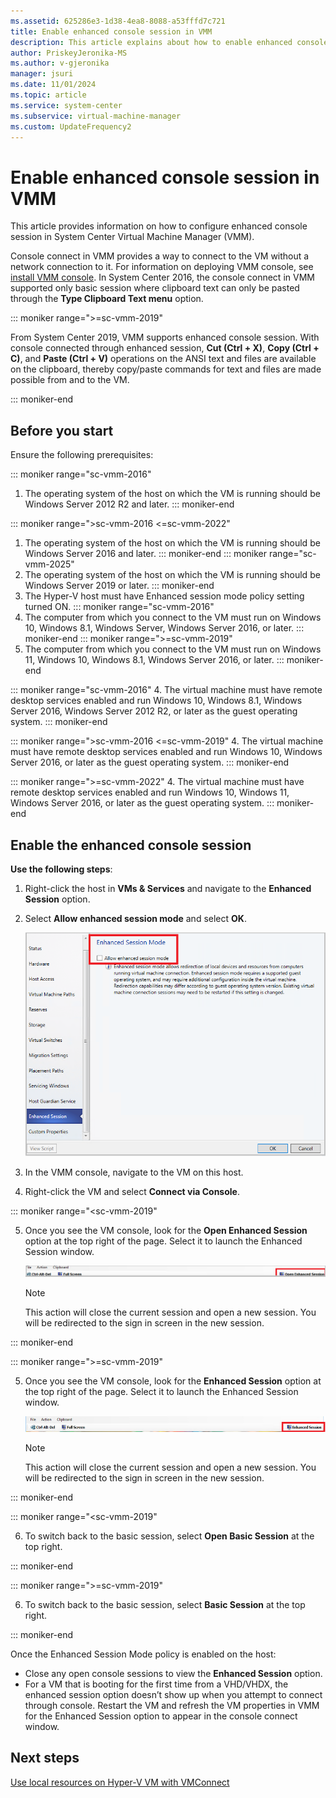 ```yaml
---
ms.assetid: 625286e3-1d38-4ea8-8088-a53fffd7c721
title: Enable enhanced console session in VMM
description: This article explains about how to enable enhanced console session in System Center VMM.
author: PriskeyJeronika-MS
ms.author: v-gjeronika
manager: jsuri
ms.date: 11/01/2024
ms.topic: article
ms.service: system-center
ms.subservice: virtual-machine-manager
ms.custom: UpdateFrequency2
---
```


# Enable enhanced console session in VMM


This article provides information on how to configure enhanced console session in System Center Virtual Machine Manager (VMM).

Console connect in VMM provides a way to connect to the VM without a network connection to it.  For information on deploying VMM console, see [install VMM console](install-console.md). In System Center 2016, the console connect in VMM supported only basic session where clipboard text can only be pasted through the **Type Clipboard Text menu** option.

::: moniker range=">=sc-vmm-2019"

From System Center 2019, VMM supports enhanced console session. With console connected through enhanced session,  **Cut (Ctrl + X)**, **Copy (Ctrl + C)**, and **Paste (Ctrl + V)** operations on the ANSI text and files are available on the clipboard, thereby copy/paste commands for text and files are made possible from and to the VM.

::: moniker-end

## Before you start
Ensure the following prerequisites:

::: moniker range="sc-vmm-2016"
1.  The operating system of the host on which the VM is running should be Windows Server 2012 R2 and later.
::: moniker-end

::: moniker range=">sc-vmm-2016 <=sc-vmm-2022"
1.  The operating system of the host on which the VM is running should be Windows Server 2016 and later.
::: moniker-end
::: moniker range="sc-vmm-2025"
1.  The operating system of the host on which the VM is running should be Windows Server 2019 or later.
::: moniker-end
2.	The Hyper-V host must have Enhanced session mode policy setting turned ON.
::: moniker range="sc-vmm-2016"
3.	The computer from which you connect to the VM must run on Windows 10, Windows 8.1, Windows Server, Windows Server 2016, or later.
::: moniker-end
::: moniker range=">=sc-vmm-2019"
3.	The computer from which you connect to the VM must run on Windows 11, Windows 10, Windows 8.1, Windows Server 2016, or later.
::: moniker-end

::: moniker range="sc-vmm-2016"
4.	The virtual machine must have remote desktop services enabled and run Windows 10, Windows 8.1, Windows Server 2016, Windows Server 2012 R2, or later as the guest operating system.
::: moniker-end

::: moniker range=">sc-vmm-2016 <=sc-vmm-2019"
4.	The virtual machine must have remote desktop services enabled and run Windows 10, Windows Server 2016, or later as the guest operating system.
::: moniker-end

::: moniker range=">=sc-vmm-2022"
4.	The virtual machine must have remote desktop services enabled and run Windows 10, Windows 11, Windows Server 2016, or later as the guest operating system.
::: moniker-end

## Enable the enhanced console session

**Use the following steps**:

1. Right-click the host in **VMs & Services** and navigate to the **Enhanced Session** option.
2. Select **Allow enhanced session mode** and select **OK**.

   ![Screenshot of the allow enhanced session.](media/enhanced-console/enhanced-console-enable.png)

3. In the VMM console, navigate to the VM on this host.
4. Right-click the VM and select **Connect via Console**.


::: moniker range="<sc-vmm-2019"

5. Once you see the VM console, look for the **Open Enhanced Session** option at the top right of the page. Select it to launch the Enhanced Session window.

   ![Screenshot of the enhanced console session.](media/enhanced-console/enhanced-console-enabled-status.png)

   > [!NOTE]
   > This action will close the current session and open a new session. You will be redirected to the sign in screen in the new session.

 ::: moniker-end

::: moniker range=">=sc-vmm-2019"

  5. Once you see the VM console, look for the **Enhanced Session** option at the top right of the page. Select it to launch the Enhanced Session window.

      ![Screenshot of the enhanced console session.](media/enhanced-console/enhanced-console-enabled-status-2019.png)

      > [!NOTE]
      > This action will close the current session and open a new session. You will be redirected to the sign in screen in the new session.


::: moniker-end

::: moniker range="<sc-vmm-2019"

6. To switch back to the basic session, select **Open Basic Session** at the top right.


::: moniker-end

::: moniker range=">=sc-vmm-2019"

6. To switch back to the basic session, select **Basic Session** at the top right.

::: moniker-end

Once the Enhanced Session Mode policy is enabled on the host:

- Close any open console sessions to view the **Enhanced Session** option.
- For a VM that is booting for the first time from a VHD/VHDX, the enhanced session option doesn’t show up when you attempt to connect through console. Restart the VM and refresh the VM properties in VMM for the Enhanced Session option to appear in the console connect window.


## Next steps
[Use local resources on Hyper-V VM with VMConnect](/virtualization/hyper-v-on-windows/user-guide/nested-virtualization)
